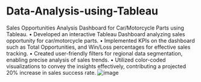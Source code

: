 # Data-Analysis-using-Tableau
Sales Opportunities Analysis Dashboard for Car/Motorcycle Parts using Tableau.
•	Developed an interactive Tableau Dashboard analyzing sales opportunity for car/motorcycle parts.
•	Implemented KPIs on the dashboard such as Total Opportunities, and Win/Loss percentages for effective sales tracking. 
•	Created user-friendly filters for regional data segmentation, enabling precise analysis of sales trends. 
•	Utilized color-coded visualizations to convey the insights effectively, contributing a projected 20% increase in sales success rate.
![image](https://github.com/ani1805/Data-Analysis-using-Tableau/assets/112847182/50a4da36-5cdd-48b0-bd5b-0a868d30605a)

